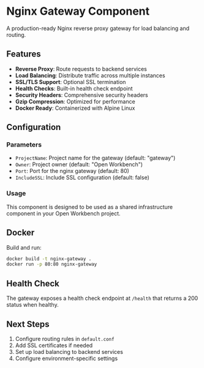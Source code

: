 # Nginx Gateway Component

A production-ready Nginx reverse proxy gateway for load balancing and routing.

## Features

- **Reverse Proxy**: Route requests to backend services
- **Load Balancing**: Distribute traffic across multiple instances
- **SSL/TLS Support**: Optional SSL termination
- **Health Checks**: Built-in health check endpoint
- **Security Headers**: Comprehensive security headers
- **Gzip Compression**: Optimized for performance
- **Docker Ready**: Containerized with Alpine Linux

## Configuration

### Parameters

- `ProjectName`: Project name for the gateway (default: "gateway")
- `Owner`: Project owner (default: "Open Workbench")
- `Port`: Port for the nginx gateway (default: 80)
- `IncludeSSL`: Include SSL configuration (default: false)

### Usage

This component is designed to be used as a shared infrastructure component in your Open Workbench project.

## Docker

Build and run:

```bash
docker build -t nginx-gateway .
docker run -p 80:80 nginx-gateway
```

## Health Check

The gateway exposes a health check endpoint at `/health` that returns a 200 status when healthy.

## Next Steps

1. Configure routing rules in `default.conf`
2. Add SSL certificates if needed
3. Set up load balancing to backend services
4. Configure environment-specific settings
